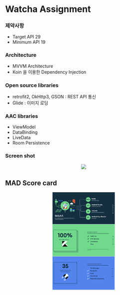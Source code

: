 # Watcha Assignment

### 제약사항
- Target API 29
- Minimum API 19

### Architecture
- MVVM Architecture
- Koin 을 이용한 Dependency Injection

### Open source libraries
- retrofit2, OkHttp3, GSON : REST API 통신
- Glide : 이미지 로딩

### AAC libraries
 - ViewModel
 - DataBinding
 - LiveData
 - Room Persistence

### Screen shot
<p align="center">
<img width = "200" src="/previews/watcha-simul.gif"/>
</p>


## MAD Score card
<p align="center">
<img width = "200" src="/previews/MAD_score_card.jpg"/>
</p>
